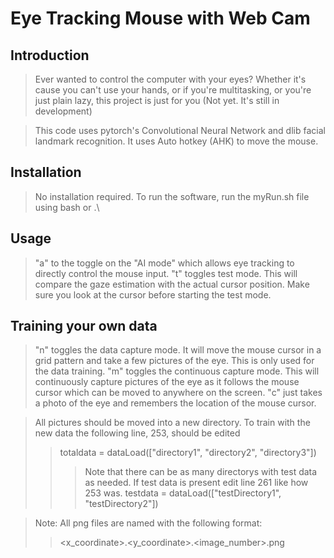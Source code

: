 # Eye Tracking Mouse with Web Cam

## Introduction

> Ever wanted to control the computer with your eyes? Whether it's cause you can't use your hands, or if you're multitasking, or you're just plain lazy, this project is just for you (Not yet. It's still in development)

> This code uses pytorch's Convolutional Neural Network and dlib facial landmark recognition. It uses Auto hotkey (AHK) to move the mouse. 


## Installation 

> No installation required. 
> To run the software, run the myRun.sh file using bash or .\


## Usage

> "a" to the toggle on the "AI mode" which allows eye tracking to directly control the mouse input. 
> "t" toggles test mode. This will compare the gaze estimation with the actual cursor position. Make sure you look at the cursor before starting the test mode. 


## Training your own data
> "n" toggles the data capture mode. It will move the mouse cursor in a grid pattern and take a few pictures of the eye. This is only used for the data training. 
> "m" toggles the continuous capture mode. This will continuously capture pictures of the eye as it follows the mouse cursor which can be moved to anywhere on the screen. 
> "c" just takes a photo of the eye and remembers the location of the mouse cursor. 

> All pictures should be moved into a new directory. 
> To train with the new data the following line, 253, should be edited 
>> totaldata = dataLoad(["directory1", "directory2", "directory3"])
>>> Note that there can be as many directorys with test data as needed. 
> If test data is present edit line 261 like how 253 was. 
>> testdata = dataLoad(["testDirectory1", "testDirectory2"])

> Note: All png files are named with the following format: 
>> <x_coordinate>.<y_coordinate>.<image_number>.png






